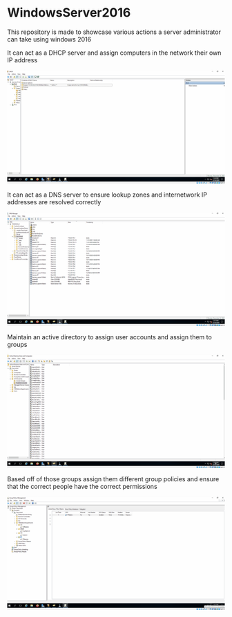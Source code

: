 # WindowsServer2016
This repository is made to showcase various actions a server administrator can take using windows 2016

It can act as a DHCP server and assign computers in the network their own IP address

<img src = "DHCP.gif">

It can act as a DNS server to ensure lookup zones and internetwork IP addresses are resolved correctly

<img src = "DNS.gif">

Maintain an active directory to assign user accounts and assign them to groups

<img src = "ActiveDirectory.gif">

Based off of those groups assign them different group policies and ensure that the correct people have the correct permissions

<img src = "GroupPolicyManagement.gif">
